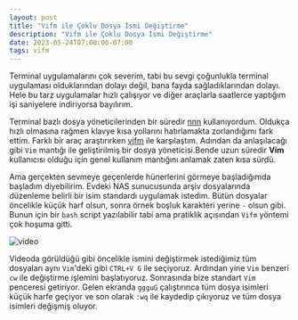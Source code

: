 ```yaml
---
layout: post
title: "Vifm ile Çoklu Dosya İsmi Değiştirme"
description: "Vifm ile Çoklu Dosya İsmi Değiştirme"
date: 2023-05-24T07:00:00-07:00
tags: vifm
---
```


Terminal uygulamalarını çok severim, tabi bu sevgi çoğunlukla terminal
uygulaması olduklarından dolayı değil, bana fayda sağladıklarından dolayı. Hele
bu tarz uygulamalar hızlı çalışıyor ve diğer araçlarla saatlerce yaptığım işi
saniyelere indiriyorsa bayılırım.  

Terminal bazlı dosya yöneticilerinden bir süredir
[nnn](https://github.com/jarun/nnn) kullanıyordum. Oldukça hızlı olmasına
rağmen klavye kısa yollarını hatırlamakta zorlandığımı fark ettim. Farklı bir
araç araştırırken [vifm](https://github.com/vifm/vifm) ile karşılaştım. Adından
da anlaşılacağı gibi `Vim` mantığı ile geliştirilmiş bir dosya yöneticisi.Bende
uzun süredir __Vim__ kullanıcısı olduğu için genel kullanım mantığını anlamak
zaten kısa sürdü.

Ama gerçekten sevmeye geçenlerde hünerlerini görmeye başladığımda başladım
diyebilirim.  Evdeki NAS sunucusunda arşiv dosyalarında düzenleme belirli bir
isim standardı uygulamak istedim. Bütün dosyalar öncelikle küçük harf olsun,
sonra örnek boşluk karakteri yerine `-` olsun gibi. Bunun için bir `bash`
script yazılabilir tabi ama pratiklik açısından `Vifm` yöntemi çok hoşuma
gitti. 

![video](https://user-images.githubusercontent.com/35517929/240868537-1a3e4d32-a54f-44ad-a081-7ccb87b9ebee.gif)

Videoda görüldüğü gibi öncelikle ismini değiştirmek istediğimiz tüm dosyaları
aynı `Vim`'deki gibi `CTRL+V G` ile seçiyoruz. Ardından yine `Vim` benzeri `cw`
ile değiştirme işlemini başlatıyoruz. Sonrasında bize standart `Vim` penceresi
getiriyor. Gelen ekranda `ggguG` çalıştırınca tüm dosya isimleri küçük harfe
geçiyor ve son olarak `:wq` ile kaydedip çıkıyoruz ve tüm dosya isimleri
değişmiş oluyor.
